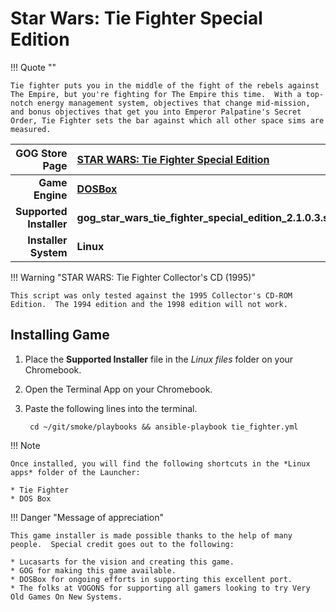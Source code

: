 # Star Wars: Tie Fighter Special Edition

!!! Quote ""

    Tie fighter puts you in the middle of the fight of the rebels against The Empire, but you're fighting for The Empire this time.  With a top-notch energy management system, objectives that change mid-mission, and bonus objectives that get you into Emperor Palpatine's Secret Order, Tie Fighter sets the bar against which all other space sims are measured.

| GOG Store Page | [STAR WARS: Tie Fighter Special Edition](https://www.gog.com/game/star_wars_tie_fighter_special_edition) |
|--:|:--|
| **Game Engine** | **[DOSBox](https://www.dosbox.com/)** |
| **Supported Installer** | **gog_star_wars_tie_fighter_special_edition_2.1.0.3.sh** |
| **Installer System** | **Linux** |

!!! Warning "STAR WARS: Tie Fighter Collector's CD (1995)"

    This script was only tested against the 1995 Collector's CD-ROM Edition.  The 1994 edition and the 1998 edition will not work.

## Installing Game
1. Place the **Supported Installer** file in the *Linux files* folder on your Chromebook.
1. Open the Terminal App on your Chromebook.
1. Paste the following lines into the terminal.

        cd ~/git/smoke/playbooks && ansible-playbook tie_fighter.yml

!!! Note

    Once installed, you will find the following shortcuts in the *Linux apps* folder of the Launcher:
    
    * Tie Fighter
    * DOS Box

!!! Danger "Message of appreciation"

    This game installer is made possible thanks to the help of many people.  Special credit goes out to the following:
    
    * Lucasarts for the vision and creating this game.
    * GOG for making this game available.
    * DOSBox for ongoing efforts in supporting this excellent port.
    * The folks at VOGONS for supporting all gamers looking to try Very Old Games On New Systems.
